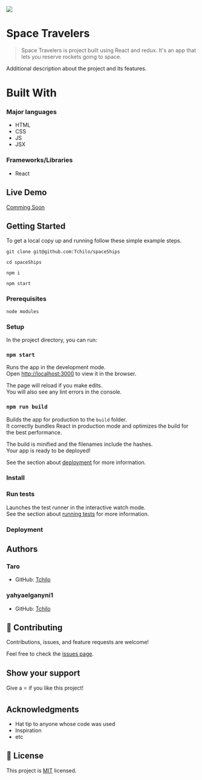 ![](https://img.shields.io/badge/Microverse-blueviolet)

# Space Travelers

> Space Travelers is project built using React and redux. It's an app that lets you reserve rockets going to space.


Additional description about the project and its features.

# Built With

### Major languages
- HTML
- CSS
- JS
- JSX

### Frameworks/Libraries
- React

## Live Demo

[Comming Soon]() 

## Getting Started

To get a local copy up and running follow these simple example steps.
```
git clone git@github.com:Tchilo/spaceShips

cd spaceShips

npm i 

npm start 
```

### Prerequisites
```
node modules 
```
### Setup

In the project directory, you can run:

### `npm start`

Runs the app in the development mode.\
Open [http://localhost:3000](http://localhost:3000) to view it in the browser.

The page will reload if you make edits.\
You will also see any lint errors in the console.


### `npm run build`

Builds the app for production to the `build` folder.\
It correctly bundles React in production mode and optimizes the build for the best performance.

The build is minified and the filenames include the hashes.\
Your app is ready to be deployed!

See the section about [deployment](https://facebook.github.io/create-react-app/docs/deployment) for more information.

### Install

### Run tests

Launches the test runner in the interactive watch mode.\
See the section about [running tests](https://facebook.github.io/create-react-app/docs/running-tests) for more information.

### Deployment



## Authors
### Taro 

- GitHub: [Tchilo](https://github.com/Tchilo)

### yahyaelganyni1

- GitHub: [Tchilo](https://github.com/yahyaelganyni1)


## 🤝 Contributing

Contributions, issues, and feature requests are welcome!

Feel free to check the [issues page](../../issues/).

## Show your support

Give a ⭐️ if you like this project!

## Acknowledgments

- Hat tip to anyone whose code was used
- Inspiration
- etc

## 📝 License

This project is [MIT](./MIT.md) licensed.
